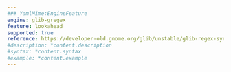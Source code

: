 ```yaml
---
### YamlMime:EngineFeature
engine: glib-gregex
feature: lookahead
supported: true
reference: https://developer-old.gnome.org/glib/unstable/glib-regex-syntax.html#id-1.5.25.17.5
#description: *content.description
#syntax: *content.syntax
#example: *content.example
---
```

